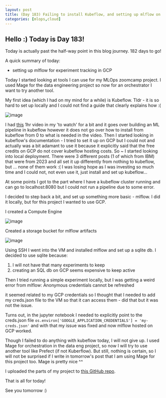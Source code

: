 ```yaml
---
layout: post
title: (Day 183) Failing to install Kubeflow, and setting up mlflow on GCP
categories: [mlops,cloud]
---
```


## Hello :) Today is Day 183!

Today is actually past the half-way point in this blog journey. 182 days to go!

A quick summary of today:
* setting up mlflow for experiment tracking in GCP

Today I started looking at tools I can use for my MLOps zoomcamp project. I used Mage for the data engineering project so now for an orchestrator I want to try another tool.

My first idea (which I had on my mind for a while) is Kubeflow. Tldr - it is so hard to set up locally and I could not find a guide that clearly explains how :( 

![image](https://github.com/user-attachments/assets/b6566749-0473-4976-8c06-74758f242aca)

I had [this](https://www.youtube.com/watch?v=6wWdNg0GMV4&t=1814s&pp=ygUIa3ViZWZsb3c%3D) 1hr video in my 'to watch' for a bit and it goes over building an ML pipeline in kubeflow however it does not go over how to install from kubeflow from 0 to what is needed in the video. Then I started looking in kubeflow's documentation - I tried to set it up on GCP but I could not and actually was a bit adamant to use it because it explicitly said that the free credits on GCP do not cover kubeflow hosting costs. So ~ I started looking into local deployment. There were 3 different posts (1 of which from IBM) that were from 2023 and all set it up differently from nothing to kubeflow, but ... none of them work :( I was losing hope as I was investing so much time and I could not, not even use it, just install and set up kubeflow...

At some points I got to the part where I have a kubeflow cluster running and can go to localhost:8080 but I could not run a pipeline due to some error. 

I decided to step back a bit, and set up something more basic - mlflow. 
I did it locally, but for this project I wanted to use GCP. 

I created a Compute Engine 

![image](https://github.com/user-attachments/assets/af09d443-7e11-4605-8b61-ed5b9274d478)

Created a storage bucket for mlflow artifacts

![image](https://github.com/user-attachments/assets/416a2409-8f1f-4a1a-842f-d6dd2f93ea5b)

Using SSH I went into the VM and installed mlflow and set up a sqlite db. I decided to use sqlite because:

1. I will not have that many experiments to keep
2. creating an SQL db on GCP seems expensive to keep active

Then I tried running a simple experiment locally, but I was getting a weird error from mlflow: Anonymous credentials cannot be refreshed

it seemed related to my GCP credentials so I thought that I needed to add my creds.json file to the VM so that it can access them - did that but it was not the issue.

Turns out, in the jupyter notebook I needed to explicitly point to the creds.json file 
`os.environ['GOOGLE_APPLICATION_CREDENTIALS'] = 'my-creds.json'`
and with that my issue was fixed and now mlflow hosted on GCP worked. 

Though I failed to do anything with kubeflow today, I will not give up. I used Mage for orchestration in the data eng project, so now I will try to use another tool like Prefect (if not Kuberflow). But still, nothing is certain, so I will not be surprised if I write in tomorrow's post that I am using Mage for this project too. Mage is pretty nice ^^

I uploaded the parts of my project to [this GitHub repo](https://github.com/divakaivan/insurance-fraud-mlops-pipeline).


That is all for today!

See you tomorrow :)
